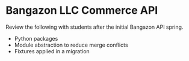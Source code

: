 # Bangazon LLC Commerce API

Review the following with students after the initial Bangazon API spring.

* Python packages
* Module abstraction to reduce merge conflicts
* Fixtures applied in a migration
